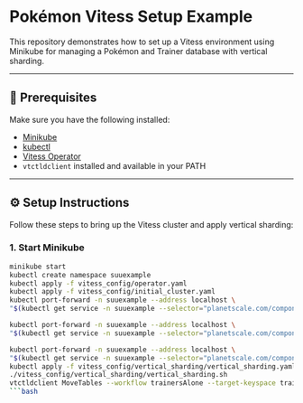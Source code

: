 # Pokémon Vitess Setup Example

This repository demonstrates how to set up a Vitess environment using Minikube for managing a Pokémon and Trainer database with vertical sharding.

---

## 🧱 Prerequisites

Make sure you have the following installed:

- [Minikube](https://minikube.sigs.k8s.io/docs/start/)
- [kubectl](https://kubernetes.io/docs/tasks/tools/)
- [Vitess Operator](https://github.com/vitessio/vitess-operator)
- `vtctldclient` installed and available in your PATH

---

## ⚙️ Setup Instructions

Follow these steps to bring up the Vitess cluster and apply vertical sharding:

### 1. Start Minikube
```bash
minikube start
kubectl create namespace suuexample
kubectl apply -f vitess_config/operator.yaml
kubectl apply -f vitess_config/initial_cluster.yaml
kubectl port-forward -n suuexample --address localhost \
"$(kubectl get service -n suuexample --selector="planetscale.com/component=vtctld" -o name | head -n1)" 15000 15999 &

kubectl port-forward -n suuexample --address localhost \
"$(kubectl get service -n suuexample --selector="planetscale.com/component=vtgate,!planetscale.com/cell" -o name | head -n1)" 15306:3306 &

kubectl port-forward -n suuexample --address localhost \
"$(kubectl get service -n suuexample --selector="planetscale.com/component=vtadmin" -o name | head -n1)" 14000:15000 14001:15001 &
kubectl apply -f vitess_config/vertical_sharding/vertical_sharding.yaml
./vitess_config/vertical_sharding/vertical_sharding.sh
vtctldclient MoveTables --workflow trainersAlone --target-keyspace trainers complete
```bash

